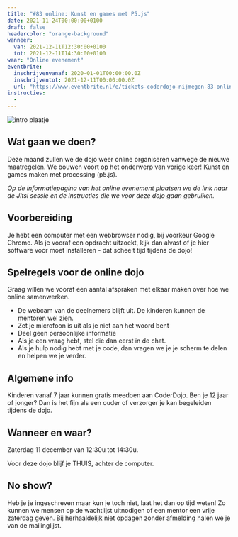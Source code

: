 ```yaml
---
title: "#83 online: Kunst en games met P5.js"
date: 2021-11-24T00:00:00+0100
draft: false
headercolor: "orange-background"
wanneer: 
  van: 2021-12-11T12:30:00+0100
  tot: 2021-12-11T14:30:00+0100
waar: "Online evenement"
eventbrite:
  inschrijvenvanaf: 2020-01-01T00:00:00.0Z
  inschrijventot: 2021-12-11T00:00:00.0Z
  url: "https://www.eventbrite.nl/e/tickets-coderdojo-nijmegen-83-online-kunst-en-games-met-p5js-216919139987"
instructies:
  - 
---
```


![intro plaatje](https://img.evbuc.com/https%3A%2F%2Fcdn.evbuc.com%2Fimages%2F191368679%2F187233351803%2F1%2Foriginal.20211124-132553?w=480&auto=format%2Ccompress&q=75&sharp=10&rect=0%2C0%2C2160%2C1080&s=7821e9d11ae8309c69423835bb1ce077)




## Wat gaan we doen?

<!--more-->



Deze maand zullen we de dojo weer online organiseren vanwege de nieuwe maatregelen. We bouwen voort op het onderwerp van vorige keer! Kunst en games maken met processing (p5.js). 







<em>Op de informatiepagina van het online evenement plaatsen we de link naar de Jitsi sessie en de instructies die we voor deze dojo gaan gebruiken.</em>

## Voorbereiding


Je hebt een computer met een webbrowser nodig, bij voorkeur Google Chrome. Als je vooraf een opdracht uitzoekt, kijk dan alvast of je hier software voor moet installeren - dat scheelt tijd tijdens de dojo!

## Spelregels voor de online dojo


Graag willen we vooraf een aantal afspraken met elkaar maken over hoe we online samenwerken.

 - De webcam van de deelnemers blijft uit. De kinderen kunnen de mentoren wel zien.
 - Zet je microfoon is uit als je niet aan het woord bent
 - Deel geen persoonlijke informatie
 - Als je een vraag hebt, stel die dan eerst in de chat.
 - Als je hulp nodig hebt met je code, dan vragen we je je scherm te delen en helpen we je verder.

## Algemene info


Kinderen vanaf 7 jaar kunnen gratis meedoen aan CoderDojo. Ben je 12 jaar of jonger? Dan is het fijn als een ouder of verzorger je kan begeleiden tijdens de dojo.

## Wanneer en waar?


Zaterdag 11 december van 12:30u tot 14:30u.



Voor deze dojo blijf je THUIS, achter de computer.

## No show?


Heb je je ingeschreven maar kun je toch niet, laat het dan op tijd weten! Zo kunnen we mensen op de wachtlijst uitnodigen of een mentor een vrije zaterdag geven. Bij herhaaldelijk niet opdagen zonder afmelding halen we je van de mailinglijst.

